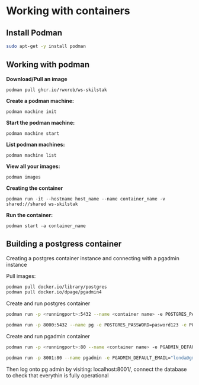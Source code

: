 # Working with containers

## Install Podman

```bash
sudo apt-get -y install podman
```

## Working with podman

**Download/Pull an image**

```
podman pull ghcr.io/rwxrob/ws-skilstak
```

**Create a podman machine:**

```
podman machine init
```

**Start the podman machine:**

```
podman machine start
```

**List podman machines:**

```
podman machine list
```

**View all your images:**

```
podman images
```

**Creating the container**

```
podman run -it --hostname host_name --name container_name -v shared://shared ws-skilstak
```

**Run the container:**

```
podman start -a container_name
```

## Building a postgress container

Creating a postgres container instance and connecting with a pgadmin instance

Pull images:

```bash
podman pull docker.io/library/postgres
podman pull docker.io/dpage/pgadmin4
```

Create and run postgres container

```bash
podman run -p <runningport>:5432 --name <container name> -e POSTGRES_PASSWORD=<password> -e POSTGRES_DB=<database name> postgres
```

```bash
podman run -p 8000:5432 --name pg -e POSTGRES_PASSWORD=pasword123 -e POSTGRES_DB=users postgres
```

Create and run pgadmin container

```bash
podman run -p <runningport>:80 --name <container name> -e PGADMIN_DEFAULT_EMAIL=<email> -e PGADMIN_DEFAULT_PASSWORD=<password> dpage/pgadmin4
```

```bash
podman run -p 8001:80 --name pgadmin -e PGADMIN_DEFAULT_EMAIL="londa@gmail.com" -e PGADMIN_DEFAULT_PASSWORD=password123 dpage/pgadmin4
```

Then log onto pg admin by visiting: localhost:8001/, connect the database to check that everythin is fully operational
